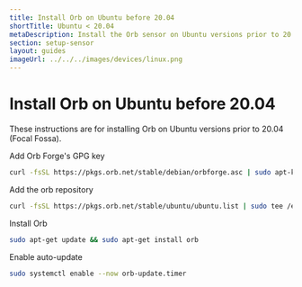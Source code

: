 ```yaml
---
title: Install Orb on Ubuntu before 20.04
shortTitle: Ubuntu < 20.04
metaDescription: Install the Orb sensor on Ubuntu versions prior to 20.04
section: setup-sensor
layout: guides
imageUrl: ../../../images/devices/linux.png
---
```


# Install Orb on Ubuntu before 20.04

These instructions are for installing Orb on Ubuntu versions prior to 20.04 (Focal Fossa).

Add Orb Forge's GPG key

```bash
curl -fsSL https://pkgs.orb.net/stable/debian/orbforge.asc | sudo apt-key add -
```

Add the orb repository

```bash
curl -fsSL https://pkgs.orb.net/stable/ubuntu/ubuntu.list | sudo tee /etc/apt/sources.list.d/orb.list
```

Install Orb

```bash
sudo apt-get update && sudo apt-get install orb
```

Enable auto-update

```bash
sudo systemctl enable --now orb-update.timer
```
